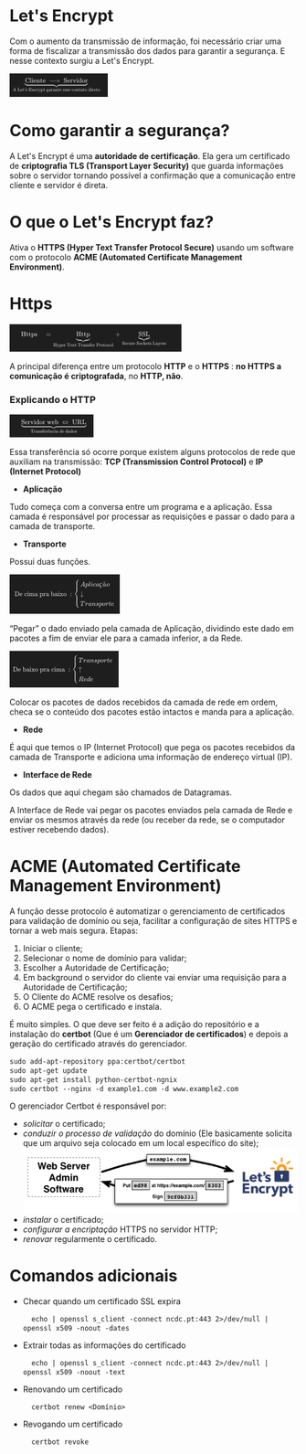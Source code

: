 # Let's Encrypt
Com o aumento da transmissão de informação, foi necessário criar uma forma de fiscalizar a transmissão dos dados para garantir a segurança. E nesse contexto surgiu a Let's Encrypt.

![cliente-servidor](Imagens/cliente-servidor.png)

# Como garantir a segurança?
A Let's Encrypt é uma **autoridade de certificação**. Ela gera um certificado de **criptografia TLS (Transport Layer Security)** que guarda informações sobre o servidor tornando possível a confirmação que a comunicação entre cliente e servidor é direta.

# O que o Let's Encrypt faz?
Ativa o **HTTPS (Hyper Text Transfer Protocol Secure)** usando um software com o protocolo **ACME (Automated Certificate Management Environment)**.

# Https

![HTTPS](Imagens/https.png)

A principal diferença entre um protocolo **HTTP** e o **HTTPS** : **no HTTPS a comunicação é criptografada**, no **HTTP, não**.

### Explicando o HTTP

![HTTPS](Imagens/http.png)

Essa transferência só ocorre porque existem alguns protocolos de rede que auxiliam na transmissão: **TCP (Transmission Control Protocol)** e **IP (Internet Protocol)**


 - **Aplicação**

Tudo começa com a conversa entre um programa e a aplicação. Essa camada é responsável por processar as requisições e passar o dado para a camada de transporte.

 - **Transporte**

Possui duas funções. 


![transporte](Imagens/transporte.png)

“Pegar” o dado enviado pela camada de Aplicação, dividindo este dado em pacotes a fim de enviar ele para a camada inferior, a da Rede. 

![transporte](Imagens/transporte2.png)

Colocar os pacotes de dados recebidos da camada de rede em ordem, checa se o conteúdo dos pacotes estão intactos e manda para a aplicação.

 - **Rede**

É aqui que temos o IP (Internet Protocol) que pega os pacotes recebidos da camada de Transporte e adiciona uma informação de endereço virtual (IP).

 - **Interface de Rede**

Os dados que aqui chegam são chamados de Datagramas.

A Interface de Rede vai pegar os pacotes enviados pela camada de Rede e enviar os mesmos através da rede (ou receber da rede, se o computador estiver recebendo dados).

# ACME (Automated Certificate Management Environment)

A função desse protocolo é automatizar o gerenciamento de certificados para validação de domínio ou seja, facilitar a configuração de sites HTTPS e tornar a web mais segura. Etapas:
1. Iniciar o cliente;
2. Selecionar o nome de domínio para validar;
3. Escolher a Autoridade de Certificação;
4. Em background o servidor do cliente vai enviar uma requisição para a Autoridade de Certificação;
5. O Cliente do ACME resolve os desafios;
6. O ACME pega o certificado e instala.

É muito simples. O que deve ser feito é a adição do repositório e a instalação do **certbot** (Que é um **Gerenciador de certificados**) e depois a geração do certificado através do gerenciador.

    sudo add-apt-repository ppa:certbot/certbot
    sudo apt-get update
    sudo apt-get install python-certbot-ngnix
    sudo certbot --nginx -d example1.com -d www.example2.com

O gerenciador Certbot é responsável por:
- *solicitar* o certificado;
- *conduzir o processo de validação* do domínio (Ele basicamente solicita que um arquivo seja colocado em um local específico do site);
![Imagens](Imagens/Let'sEncrypt.png)
- *instalar* o certificado;
- *configurar a encriptação* HTTPS no servidor HTTP;
- *renovar* regularmente o certificado.

# Comandos adicionais

- Checar quando um certificado SSL expira	

        echo | openssl s_client -connect ncdc.pt:443 2>/dev/null | openssl x509 -noout -dates

- Extrair todas as informações do certificado

        echo | openssl s_client -connect ncdc.pt:443 2>/dev/null | openssl x509 -noout -text

- Renovando um certificado

        certbot renew <Domínio>

- Revogando um certificado

        certbot revoke